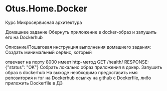 # Otus.Home.Docker
Курс Микросервисная архитектура

Домашнее задание
Обернуть приложение в docker-образ и запушить его на Dockerhub

Описание/Пошаговая инструкция выполнения домашнего задания:
Создать минимальный сервис, который

отвечает на порту 8000
имеет http-метод
GET /health/
RESPONSE: {"status": "OK"}
Cобрать локально образ приложения в докер.
Запушить образ в dockerhub
На выходе необходимо предоставить
имя репозитория и тэг на Dockerhub
ссылку на github c Dockerfile, либо приложить Dockerfile в ДЗ
